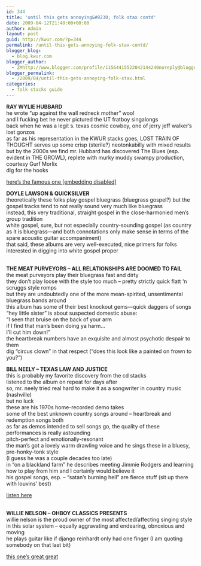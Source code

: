 ```yaml
---
id: 344
title: 'until this gets annoying&#8230; folk stax contd'
date: 2009-04-12T21:40:00+00:00
author: Admin
layout: post
guid: http://kwur.com/?p=344
permalink: /until-this-gets-annoying-folk-stax-contd/
blogger_blog:
  - blog.kwur.com
blogger_author:
  - ZMhttp://www.blogger.com/profile/11564415522042144240noreply@blogger.com
blogger_permalink:
  - /2009/04/until-this-gets-annoying-folk-stax.html
categories:
  - folk stacks guide
---
```

<div class="pf-content">
  <p>
    <span style="font-weight:bold;">RAY WYLIE HUBBARD</span><br />he wrote “up against the wall redneck mother” woo!<br />and I fucking bet he never pictured the UT fratboy singalongs<br />back when he was a legit s. texas cosmic cowboy, one of jerry jeff walker&#8217;s lost gonzos<br />as far as his representation in the KWUR stacks goes, LOST TRAIN OF THOUGHT serves up some crisp (sterile?) neotonkabilly with mixed results<br />but by the 2000s we find mr. Hubbard has discovered The Blues (esp. evident in THE GROWL), replete with murky muddy swampy production, courtesy Gurf Morlix<br />dig for the hooks
  </p>
  
  <p>
    <a href="http://www.youtube.com/watch?v=Fqz3BZd3cV8">here&#8217;s the famous one [embedding disabled]</a>
  </p>
  
  <p>
    <span style="font-weight:bold;">DOYLE LAWSON & QUICKSILVER</span><br />theoretically these folks play gospel bluegrass (bluegrass gospel?) but the gospel tracks tend to not really sound very much like bluegrass<br />instead, this very traditional, straight gospel in the close-harmonied men&#8217;s group tradition<br />white gospel, sure, but not especially country-sounding gospel (as country as it is bluegrass—and both connotations only make sense in terms of the spare acoustic guitar accompaniment)<br />that said, these albums are very well-executed, nice primers for folks interested in digging into white gospel proper
  </p>
  
  <p>
  </p>
  
  <p>
    <span style="font-weight:bold;"><br />THE MEAT PURVEYORS – ALL RELATIONSHIPS ARE DOOMED TO FAIL</span><br />the meat purveyors play their bluegrass fast and dirty<br />they don&#8217;t play loose with the style too much – pretty strictly quick flatt &#8216;n scruggs style romps<br />but they are undoubtedly one of the more mean-spirited, unsentimental bluegrass bands around<br />this album has some of their best knockout gems—quick daggers of songs<br />“hey little sister” is about suspected domestic abuse: <br />“I seen that bruise on the back of your arm<br />if I find that man&#8217;s been doing ya harm&#8230;<br />I&#8217;ll cut him down!”<br />the heartbreak numbers have an exquisite and almost psychotic despair to them<br />dig “circus clown” in that respect (“does this look like a painted on frown to you?”)
  </p>
  
  <p>
  </p>
  
  <p>
    <span style="font-weight:bold;">BILL NEELY – TEXAS LAW AND JUSTICE</span><br />this is probably my favorite discovery from the cd stacks<br />listened to the album on repeat for days after<br />so, mr. neely tried real hard to make it as a songwriter in country music (nashville)<br />but no luck<br />these are his 1970s home-recorded demo takes<br />some of the best unknown country songs around – heartbreak and redemption songs both<br />as far as demos intended to sell songs go, the quality of these performances is really astounding<br />pitch-perfect and emotionally-resonant<br />the man&#8217;s got a lovely warm drawling voice and he sings these in a bluesy, pre-honky-tonk style<br />(I guess he was a couple decades too late)<br />in “on a blackland farm” he describes meeting Jimmie Rodgers and learning how to play from him and I certainly would believe it<br />his gospel songs, esp. &#8211; “satan&#8217;s burning hell” are fierce stuff (sit up there with louvins&#8217; best)
  </p>
  
  <p>
    <a href="http://www.lostartrecords.com/download/Cryin_the_Blues_Over_You.mp3">listen here</a>
  </p>
  
  <p>
    <span style="font-weight:bold;"><br />WILLIE NELSON – OHBOY CLASSICS PRESENTS</span><br />willie nelson is the proud owner of the most affected/affecting singing style in this solar system – equally aggravating and endearing, obnoxious and moving<br />he plays guitar like if django reinhardt only had one finger (I am quoting somebody on that last bit)
  </p>
  
  <p>
    <a href="http://www.youtube.com/watch?v=Ru40GiejGDg">this one&#8217;s great great</a>
  </p>
  
  <p>
  </p>
</div>